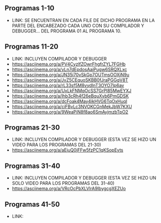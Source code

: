 ## Programas 1-10
- LINK: SE ENCUENTRAN EN CADA FILE DE DICHO PROGRAMA EN LA PARTE DEL ENCABEZADO CADA UNO CON SU COMPILADOR Y DEBUGGER... DEL PROGRAMA 01 AL PROGRAMA 10.

## Programas 11-20
- LINK: INCLUYEN COMPILADOR Y DEBUGGER
- https://asciinema.org/a/PV4CyzlfZOwrFhgfrZYL7FGHb
- https://asciinema.org/a/yLn7dEpdosAajPugw6SRQXLxc
- https://asciinema.org/a/JN35i70vSkGp7OUTmsOOXjN9u
- https://asciinema.org/a/JvZ5CEquoSKBB0fJraPGGqV8T
- https://asciinema.org/a/rL33sf5M8vydInT3OYO7lp6av
- https://asciinema.org/a/UxLkFNMqOcSS7GrPl85MwEYXJ
- https://asciinema.org/a/lhb3cRh4f26eBquXvb6PmGDSK
- https://asciinema.org/a/dcFoak4May4ikHVG6TqOxHuqI
- https://asciinema.org/a/ciFBvLc3NVOKCGnMekJbW7KXU
- https://asciinema.org/a/9WeaPiN8f8ao6SmAyjmzbTpO2

## Programas 21-30
- LINK: INCLUYEN COMPILADOR Y DEBUGGER (ESTA VEZ SE HIZO UN VIDEO PARA LOS PROGRAMAS DEL 21-30)
- https://asciinema.org/a/aEjuQ0jFFw5fzPC1qKSopEyts

## Programas 31-40
- LINK: INCLUYEN COMPILADOR Y DEBUGGER (ESTA VEZ SE HIZO UN SOLO VIDEO PARA LOS PROGRAMAS DEL 31-40)
- https://asciinema.org/a/VRcOcPbXLVlrA9IbygcgXEZUo

## Programas 41-50
- LINK:
